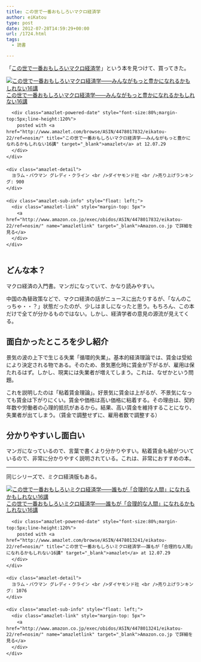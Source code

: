 ```yaml
---
title: この世で一番おもしろいマクロ経済学
author: eiKatou
type: post
date: 2012-07-28T14:59:29+00:00
url: /1724.html
tags:
  - 読書

---
```

「[この世で一番おもしろいマクロ経済学][1]<img src="http://www.assoc-amazon.jp/e/ir?t=eikatou-22&#038;l=as2&#038;o=9&#038;a=4478017832" width="1" height="1" border="0" alt="" style="border:none !important; margin:0px !important;" />」という本を見つけて、買ってきた。

<div class="amazlet-box" style="margin-bottom:0px;">
  <div class="amazlet-image" style="float:left;margin:0px 12px 1px 0px;">
    <a href="http://www.amazon.co.jp/exec/obidos/ASIN/4478017832/eikatou-22/ref=nosim/" name="amazletlink" target="_blank"><img src="http://ecx.images-amazon.com/images/I/611yG6IV2OL._SL160_.jpg" alt="この世で一番おもしろいマクロ経済学――みんながもっと豊かになれるかもしれない16講" style="border: none;" /></a>
  </div>
  
  <div class="amazlet-info" style="line-height:120%; margin-bottom: 10px">
    <div class="amazlet-name" style="margin-bottom:10px;line-height:120%">
      <a href="http://www.amazon.co.jp/exec/obidos/ASIN/4478017832/eikatou-22/ref=nosim/" name="amazletlink" target="_blank">この世で一番おもしろいマクロ経済学――みんながもっと豊かになれるかもしれない16講</a></p> 
      
      <div class="amazlet-powered-date" style="font-size:80%;margin-top:5px;line-height:120%">
        posted with <a href="http://www.amazlet.com/browse/ASIN/4478017832/eikatou-22/ref=nosim/" title="この世で一番おもしろいマクロ経済学――みんながもっと豊かになれるかもしれない16講" target="_blank">amazlet</a> at 12.07.29
      </div>
    </div>
    
    <div class="amazlet-detail">
      ヨラム・バウマン グレディ・クライン <br />ダイヤモンド社 <br />売り上げランキング: 900
    </div>
    
    <div class="amazlet-sub-info" style="float: left;">
      <div class="amazlet-link" style="margin-top: 5px">
        <a href="http://www.amazon.co.jp/exec/obidos/ASIN/4478017832/eikatou-22/ref=nosim/" name="amazletlink" target="_blank">Amazon.co.jp で詳細を見る</a>
      </div>
    </div>
  </div>
  
  <div class="amazlet-footer" style="clear: left">
  </div>
</div></p> 

## どんな本？

マクロ経済の入門書。マンガになっていて、かなり読みやすい。
  
中国の為替政策などで、マクロ経済の話がニュースに出たりするが、「なんのこっちゃ・・？」状態だったのが、少しはましになったと思う。もちろん、この本だけで全てが分かるものではない。しかし、経済学者の意見の源流が見えてくる。

## 面白かったところを少し紹介

景気の波の上下で生じる失業「循環的失業」。基本的経済理論では、賃金は受給により決定される物である。そのため、景気悪化時に賃金が下がるが、雇用は保たれるはず。しかし、現実には失業者が増えてしまう。これは、なぜかという問題。

これを説明したのは「粘着賃金理論」。好景気に賃金は上がるが、不景気になっても賃金は下がりにくい。賃金や価格は高い価格に粘着する。その理由は、契約年数や労働者の心理的抵抗があるから。結果、高い賃金を維持することになり、失業者が出てしまう。（賃金で調整せずに、雇用者数で調整する）

## 分かりやすいし面白い

マンガになっているので、言葉で書くより分かりやすい。粘着賃金も絵がついているので、非常に分かりやすく説明されている。これは、非常におすすめの本。

* * *

同じシリーズで、ミクロ経済版もある。

<div class="amazlet-box" style="margin-bottom:0px;">
  <div class="amazlet-image" style="float:left;margin:0px 12px 1px 0px;">
    <a href="http://www.amazon.co.jp/exec/obidos/ASIN/4478013241/eikatou-22/ref=nosim/" name="amazletlink" target="_blank"><img src="http://ecx.images-amazon.com/images/I/51XKPDsDcrL._SL160_.jpg" alt="この世で一番おもしろいミクロ経済学――誰もが「合理的な人間」になれるかもしれない16講" style="border: none;" /></a>
  </div>
  
  <div class="amazlet-info" style="line-height:120%; margin-bottom: 10px">
    <div class="amazlet-name" style="margin-bottom:10px;line-height:120%">
      <a href="http://www.amazon.co.jp/exec/obidos/ASIN/4478013241/eikatou-22/ref=nosim/" name="amazletlink" target="_blank">この世で一番おもしろいミクロ経済学――誰もが「合理的な人間」になれるかもしれない16講</a></p> 
      
      <div class="amazlet-powered-date" style="font-size:80%;margin-top:5px;line-height:120%">
        posted with <a href="http://www.amazlet.com/browse/ASIN/4478013241/eikatou-22/ref=nosim/" title="この世で一番おもしろいミクロ経済学――誰もが「合理的な人間」になれるかもしれない16講" target="_blank">amazlet</a> at 12.07.29
      </div>
    </div>
    
    <div class="amazlet-detail">
      ヨラム・バウマン グレディ・クライン <br />ダイヤモンド社 <br />売り上げランキング: 1076
    </div>
    
    <div class="amazlet-sub-info" style="float: left;">
      <div class="amazlet-link" style="margin-top: 5px">
        <a href="http://www.amazon.co.jp/exec/obidos/ASIN/4478013241/eikatou-22/ref=nosim/" name="amazletlink" target="_blank">Amazon.co.jp で詳細を見る</a>
      </div>
    </div>
  </div>
  
  <div class="amazlet-footer" style="clear: left">
  </div>
</div>

 [1]: http://www.amazon.co.jp/gp/product/4478017832/ref=as_li_ss_tl?ie=UTF8&camp=247&creative=7399&creativeASIN=4478017832&linkCode=as2&tag=eikatou-22

